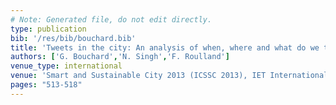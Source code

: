 ```yaml
---
# Note: Generated file, do not edit directly.
type: publication
bib: '/res/bib/bouchard.bib'
title: 'Tweets in the city: An analysis of when, where and what do we tweet in paris'
authors: ['G. Bouchard','N. Singh','F. Roulland']
venue_type: international
venue: 'Smart and Sustainable City 2013 (ICSSC 2013), IET International Conference on'
pages: "513-518"
---
```

